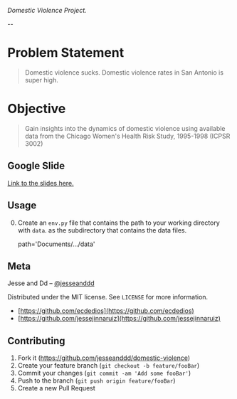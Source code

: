 _Domestic Violence Project._

--

# Problem Statement
> Domestic violence sucks. Domestic violence rates in San 
  Antonio is super high.

# Objective
> Gain insights into the dynamics of domestic violence using
  available data from the Chicago Women's Health Risk Study,
  1995-1998 (ICPSR 3002)




## Google Slide

[Link to the slides here.](https://docs.google.com/)


## Usage

0. Create an `env.py` file that contains the path to your working
   directory with `data`. as the subdirectory that contains the
   data files.

   path='Documents/.../data'


## Meta

Jesse and Dd – [@jesseanddd](https://github.com/jesseanddd)

Distributed under the MIT license. See ``LICENSE`` for more information.

- [https://github.com/ecdedios](https://github.com/ecdedios)
- [https://github.com/jessejinnaruiz](https://github.com/jessejinnaruiz)

## Contributing

1. Fork it (<https://github.com/jesseanddd/domestic-violence>)
2. Create your feature branch (`git checkout -b feature/fooBar`)
3. Commit your changes (`git commit -am 'Add some fooBar'`)
4. Push to the branch (`git push origin feature/fooBar`)
5. Create a new Pull Request